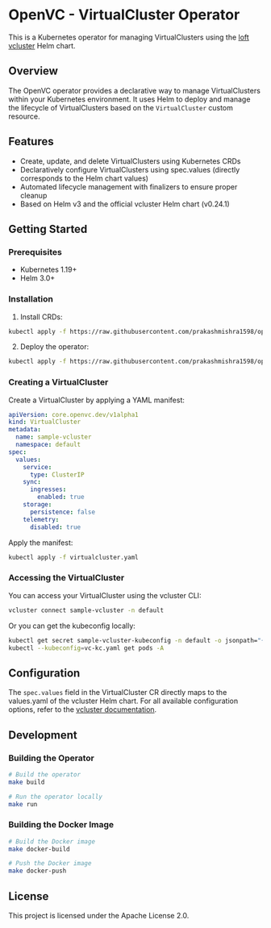 # OpenVC - VirtualCluster Operator

This is a Kubernetes operator for managing VirtualClusters using the [loft vcluster](https://www.vcluster.com/) Helm chart.

## Overview

The OpenVC operator provides a declarative way to manage VirtualClusters within your Kubernetes environment. It uses Helm to deploy and manage the lifecycle of VirtualClusters based on the `VirtualCluster` custom resource.

## Features

- Create, update, and delete VirtualClusters using Kubernetes CRDs
- Declaratively configure VirtualClusters using spec.values (directly corresponds to the Helm chart values)
- Automated lifecycle management with finalizers to ensure proper cleanup
- Based on Helm v3 and the official vcluster Helm chart (v0.24.1)

## Getting Started

### Prerequisites

- Kubernetes 1.19+
- Helm 3.0+

### Installation

1. Install CRDs:

```bash
kubectl apply -f https://raw.githubusercontent.com/prakashmishra1598/openvc/main/config/crd/bases/core.openvc.dev_virtualclusters.yaml
```

2. Deploy the operator:

```bash
kubectl apply -f https://raw.githubusercontent.com/prakashmishra1598/openvc/main/config/default
```

### Creating a VirtualCluster

Create a VirtualCluster by applying a YAML manifest:

```yaml
apiVersion: core.openvc.dev/v1alpha1
kind: VirtualCluster
metadata:
  name: sample-vcluster
  namespace: default
spec:
  values:
    service:
      type: ClusterIP
    sync:
      ingresses:
        enabled: true
    storage:
      persistence: false
    telemetry:
      disabled: true
```

Apply the manifest:

```bash
kubectl apply -f virtualcluster.yaml
```

### Accessing the VirtualCluster

You can access your VirtualCluster using the vcluster CLI:

```bash
vcluster connect sample-vcluster -n default
```

Or you can get the kubeconfig locally:

```bash
kubectl get secret sample-vcluster-kubeconfig -n default -o jsonpath="{.data.config}" | base64 --decode > kc.yaml
kubectl --kubeconfig=vc-kc.yaml get pods -A
```

## Configuration

The `spec.values` field in the VirtualCluster CR directly maps to the values.yaml of the vcluster Helm chart. For all available configuration options, refer to the [vcluster documentation](https://www.vcluster.com/docs/architecture/configuration).

## Development

### Building the Operator

```bash
# Build the operator
make build

# Run the operator locally
make run
```

### Building the Docker Image

```bash
# Build the Docker image
make docker-build

# Push the Docker image
make docker-push
```

## License

This project is licensed under the Apache License 2.0.

